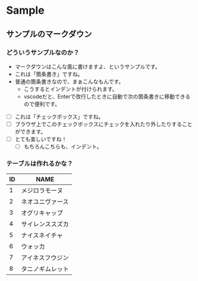# Sample
## サンプルのマークダウン
### どういうサンプルなのか？
- マークダウンはこんな風に書けますよ、というサンプルです。
- これは「箇条書き」ですね。
- 普通の箇条書きなので、まぁこんなもんです。
  - こうするとインデントが付けられます。
  - vscodeだと、Enterで改行したときに自動で次の箇条書きに移動できるので便利です。

- [ ] これは「チェックボックス」ですね。
- [ ] ブラウザ上でこのチェックボックスにチェックを入れたり外したりすることができます。
- [ ] とても楽しいですね！
  - [ ] もちろんこちらも、インデント。

### テーブルは作れるかな？

|ID|NAME|
|-|-|
|1|メジロラモーヌ|
|2|ネオユニヴァース|
|3|オグリキャップ|
|4|サイレンススズカ|
|5|ナイスネイチャ|
|6|ウォッカ|
|7|アイネスフウジン|
|8|タニノギムレット|
